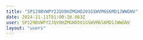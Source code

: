 ```yaml
---
title: "SP129BVWPY2JQV0HZMGHD201GSWVM6S6MD1JWWGNV"
date: 2024-11-11T01:00:20.063Z
user: SP129BVWPY2JQV0HZMGHD201GSWVM6S6MD1JWWGNV
layout: "users"
---
```

    
